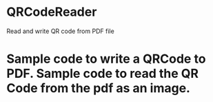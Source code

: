 # QRCodeReader
Read and write QR code from PDF file

# Sample code to write a QRCode to PDF. Sample code to read the QR Code from the pdf as an image.
